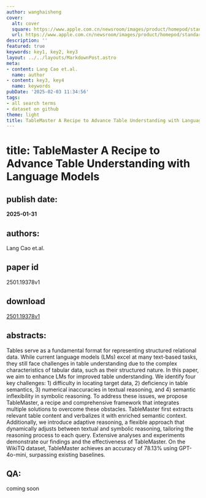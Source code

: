 ```yaml
---
author: wanghaisheng
cover:
  alt: cover
  square: https://www.apple.com.cn/newsroom/images/product/homepod/standard/Apple-HomePod-hero-230118_big.jpg.large_2x.jpg
  url: https://www.apple.com.cn/newsroom/images/product/homepod/standard/Apple-HomePod-hero-230118_big.jpg.large_2x.jpg
description: ''
featured: true
keywords: key1, key2, key3
layout: ../../layouts/MarkdownPost.astro
meta:
- content: Lang Cao et.al.
  name: author
- content: key3, key4
  name: keywords
pubDate: '2025-02-03 11:34:56'
tags:
- all search terms
- dataset on github
theme: light
title: TableMaster A Recipe to Advance Table Understanding with Language Models
---
```


# title: TableMaster A Recipe to Advance Table Understanding with Language Models 
## publish date: 
**2025-01-31** 
## authors: 
  Lang Cao et.al. 
## paper id
2501.19378v1
## download
[2501.19378v1](http://arxiv.org/abs/2501.19378v1)
## abstracts:
Tables serve as a fundamental format for representing structured relational data. While current language models (LMs) excel at many text-based tasks, they still face challenges in table understanding due to the complex characteristics of tabular data, such as their structured nature. In this paper, we aim to enhance LMs for improved table understanding. We identify four key challenges: 1) difficulty in locating target data, 2) deficiency in table semantics, 3) numerical inaccuracies in textual reasoning, and 4) semantic inflexibility in symbolic reasoning. To address these issues, we propose TableMaster, a recipe and comprehensive framework that integrates multiple solutions to overcome these obstacles. TableMaster first extracts relevant table content and verbalizes it with enriched semantic context. Additionally, we introduce adaptive reasoning, a flexible approach that dynamically adjusts between textual and symbolic reasoning, tailoring the reasoning process to each query. Extensive analyses and experiments demonstrate our findings and the effectiveness of TableMaster. On the WikiTQ dataset, TableMaster achieves an accuracy of 78.13% using GPT-4o-mini, surpassing existing baselines.
## QA:
coming soon
